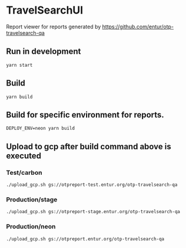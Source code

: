 # TravelSearchUI

Report viewer for reports generated by https://github.com/entur/otp-travelsearch-qa

## Run in development
```
yarn start
```

## Build
```
yarn build
```

## Build for specific environment for reports.
```
DEPLOY_ENV=neon yarn build
```

## Upload to gcp after build command above is executed

### Test/carbon
```
./upload_gcp.sh gs://otpreport-test.entur.org/otp-travelsearch-qa
```

### Production/stage
```
./upload_gcp.sh gs://otpreport-stage.entur.org/otp-travelsearch-qa
```

### Production/neon
```
./upload_gcp.sh gs://otpreport.entur.org/otp-travelsearch-qa
```
